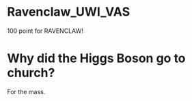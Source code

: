 # Ravenclaw_UWI_VAS
100 point for RAVENCLAW!

<!DOCTYPE html>
<html>
<head>
<meta charset="utf-8">
</head>
<body>
<h1>Why did the Higgs Boson go to church?</h1>

For the mass.

</body>
</html>
